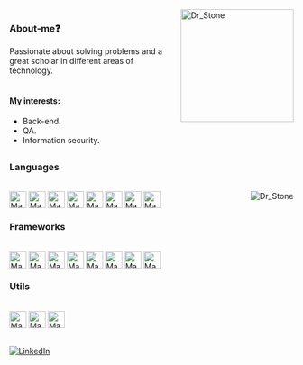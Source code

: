<img  align='right' style="padding-left: 20px" alt="Dr_Stone" src="https://media.tenor.com/pean6DRCfU0AAAAi/mini-impact-miniimpact.gif"  height='200'/> 
<h3>About-me❓</h3>
<div>
  <div>
    <span>Passionate about solving problems and a great scholar in different areas of technology.</span> <br><br>
    <h4>My interests:</h4>
    <ul>
      <li>Back-end.</li>
      <li>QA.</li>
      <li>Information security.</li>
    </ul>
  </div>
</div>

##

### Languages
<div> <br>
<img align='center' alt='Mauricio_C' height='30' src="https://cdn.jsdelivr.net/gh/devicons/devicon@latest/icons/c/c-original.svg" />
<img align='center' alt='Mauricio_C#' height='30' src="https://cdn.jsdelivr.net/gh/devicons/devicon@latest/icons/csharp/csharp-original.svg" />
<img align='center' alt='Mauricio_TypeScript' height='30' src="https://cdn.jsdelivr.net/gh/devicons/devicon@latest/icons/typescript/typescript-original.svg" />
<img align='center' alt='Mauricio_JavaScript' height='30' src="https://cdn.jsdelivr.net/gh/devicons/devicon@latest/icons/javascript/javascript-original.svg" />
<img align='center' alt='Mauricio_Dart' height='30' src="https://cdn.jsdelivr.net/gh/devicons/devicon@latest/icons/dart/dart-original.svg" />
<img align='center' alt='Mauricio_Java' height='30' src="https://cdn.jsdelivr.net/gh/devicons/devicon@latest/icons/java/java-original.svg" />
<img align='center' alt='Mauricio_HTML5' height='30' src="https://cdn.jsdelivr.net/gh/devicons/devicon@latest/icons/html5/html5-original.svg" />
<img align='center' alt='Mauricio_CSS3' height='30' src="https://cdn.jsdelivr.net/gh/devicons/devicon@latest/icons/css3/css3-original.svg" />
<img align='right' alt="Dr_Stone" src="https://64.media.tumblr.com/eeb549e8a542f5a1bb11f06f1a2fae5a/6c4999362427aa11-ad/s500x750/e9c1833bfaf9fe62dfe9924525fb49365d02ba18.gif" />

</div>

### Frameworks
<div><br>
<img align='center' alt='Mauricio_VueJS' height='30' src="https://cdn.jsdelivr.net/gh/devicons/devicon@latest/icons/vuejs/vuejs-line.svg" />
<img align='center' alt='Mauricio_Kotlin' height='30' src="https://cdn.jsdelivr.net/gh/devicons/devicon@latest/icons/kotlin/kotlin-original.svg" />
<img  align='center' alt='Mauricio_TailwindCSS' height='30' src="https://cdn.jsdelivr.net/gh/devicons/devicon@latest/icons/tailwindcss/tailwindcss-original.svg" />
<img  align='center' alt='Mauricio_AngularJS' height='30' src="https://cdn.jsdelivr.net/gh/devicons/devicon@latest/icons/angularjs/angularjs-original.svg" />
<img  align='center' alt='Mauricio_DotNetCore' height='30' src="https://cdn.jsdelivr.net/gh/devicons/devicon@latest/icons/dotnetcore/dotnetcore-original.svg" />
<img align='center' alt='Mauricio_Spring' height='30' src="https://cdn.jsdelivr.net/gh/devicons/devicon@latest/icons/spring/spring-original.svg" />
<img  align='center' alt='Mauricio_NuxtJS' height='30' src="https://cdn.jsdelivr.net/gh/devicons/devicon@latest/icons/nuxtjs/nuxtjs-original.svg" />
<img align='center' alt='Mauricio_Flutter' height='30' src="https://cdn.jsdelivr.net/gh/devicons/devicon@latest/icons/flutter/flutter-original.svg" />
 </div>
 
### Utils

<div><br>
<img  alt='Mauricio_Git' height='30' src="https://cdn.jsdelivr.net/gh/devicons/devicon@latest/icons/git/git-original.svg" />
<img  alt='Mauricio_Docker' height='30' src="https://cdn.jsdelivr.net/gh/devicons/devicon@latest/icons/docker/docker-original.svg" />
<img alt='Mauricio_Figma' height='30' src="https://cdn.jsdelivr.net/gh/devicons/devicon@latest/icons/figma/figma-original.svg" />
</div>

##
<a href="https://www.linkedin.com/in/mauricio-moraes-preto-711b76237/">![LinkedIn](https://img.shields.io/badge/linkedin-%230077B5.svg?style=for-the-badge&logo=linkedin&logoColor=white)</a>
